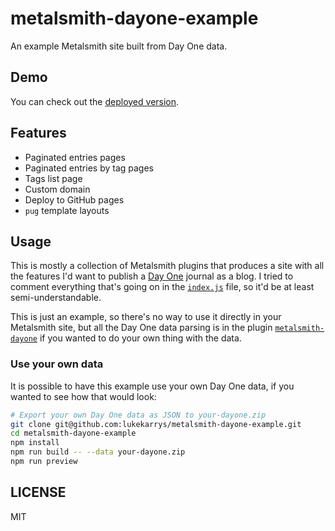 # metalsmith-dayone-example

An example Metalsmith site built from Day One data.

## Demo

You can check out the [deployed version](https://metalsmith-dayone.lukecod.es).


## Features

- Paginated entries pages
- Paginated entries by tag pages
- Tags list page
- Custom domain
- Deploy to GitHub pages
- `pug` template layouts


## Usage

This is mostly a collection of Metalsmith plugins that produces a site with all the features I'd want to publish a [Day One](http://dayoneapp.com/) journal as a blog. I tried to comment everything that's going on in the [`index.js`](./index.js) file, so it'd be at least semi-understandable.

This is just an example, so there's no way to use it directly in your Metalsmith site, but all the Day One data parsing is in the plugin [`metalsmith-dayone`](https://github.com/lukekarrys/metalsmith-dayone) if you wanted to do your own thing with the data.

### Use your own data

It is possible to have this example use your own Day One data, if you wanted to see how that would look:

```sh
# Export your own Day One data as JSON to your-dayone.zip
git clone git@github.com:lukekarrys/metalsmith-dayone-example.git
cd metalsmith-dayone-example
npm install
npm run build -- --data your-dayone.zip 
npm run preview
```


## LICENSE

MIT
